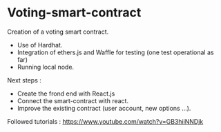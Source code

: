 # Voting-smart-contract

Creation of a voting smart contract.
- Use of Hardhat.
- Integration of ethers.js and Waffle for testing (one test operational as far)
- Running local node.

Next steps :
- Create the frond end with React.js
- Connect the smart-contract with react.
- Improve the existing contract (user account, new options ...).

Followed tutorials : https://www.youtube.com/watch?v=GB3hiiNNDjk